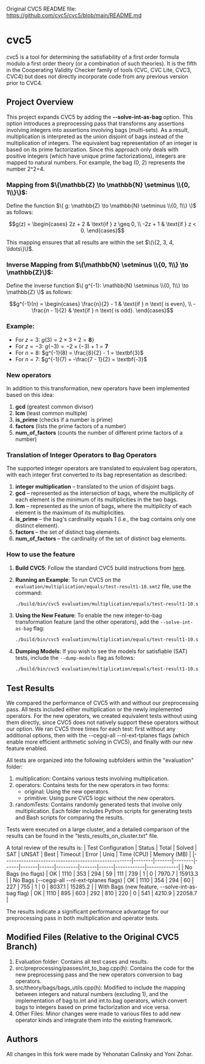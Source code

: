 Original CVC5 README file: https://github.com/cvc5/cvc5/blob/main/README.md

cvc5
===============================================================================

cvc5 is a tool for determining the satisfiability of a first order formula
modulo a first order theory (or a combination of such theories).  It is the
fifth in the Cooperating Validity Checker family of tools (CVC, CVC Lite,
CVC3, CVC4) but does not directly incorporate code from any previous version
prior to CVC4.


Project Overview
-------------------------------------------------------------------------------

This project expands CVC5 by adding the **--solve-int-as-bag** option. This option introduces a preprocessing pass that transforms any assertions involving integers into assertions involving bags (multi-sets). As a result, multiplication is interpreted as the union disjoint of bags instead of the multiplication of integers. The equivalent bag representation of an integer is based on its prime factorization. Since this approach only deals with positive integers (which have unique prime factorizations), integers are mapped to natural numbers. For example, the bag (0, 2) represents the number 2^2=4.

### Mapping from $\(\mathbb{Z} \to \mathbb{N} \setminus \\{0, 1\\}\)$:

Define the function $\( g: \mathbb{Z} \to \mathbb{N} \setminus \\{0, 1\\} \)$ as follows:

```math
g(z) = 
\begin{cases}
2z + 2 & \text{if } z \geq 0, \\
-2z + 1 & \text{if } z < 0.
\end{cases}
```
This mapping ensures that all results are within the set $\(\{2, 3, 4, \ldots\}\)$.

### Inverse Mapping from $\(\mathbb{N} \setminus \\{0, 1\\} \to \mathbb{Z}\)$:

Define the inverse function $\( g^{-1}: \mathbb{N} \setminus \\{0, 1\\} \to \mathbb{Z} \)$ as follows:

```math
g^{-1}(n) = 
\begin{cases}
\frac{n}{2} - 1 & \text{if } n \text{ is even}, \\
-\frac{n - 1}{2} & \text{if } n \text{ is odd}.
\end{cases}
```

### Example:

- For $z = 3$: $g(3) = 2 \times 3 + 2 = \textbf{8}$}
- For $z = -3$: $g(-3) = -2 \times (-3) + 1 = \textbf{7}$
- For $n = 8$: $g^{-1}(8) = \frac{8}{2} - 1 = \textbf{3}$
- For $n = 7$: $g^{-1}(7) = -\frac{7 - 1}{2} = \textbf{-3}$

### New operators

In addition to this transformation, new operators have been implemented based on this idea:
1. **gcd** (greatest common divisor)
2. **lcm** (least common multiple)
3. **is_prime** (checks if a number is prime)
4. **factors** (lists the prime factors of a number)
5. **num_of_factors** (counts the number of different prime factors of a number)

### Translation of Integer Operators to Bag Operators

The supported integer operators are translated to equivalent bag operators, with each integer first converted to its bag representation as described:

1. **integer multiplication** – translated to the union of disjoint bags.
2. **gcd** – represented as the intersection of bags, where the multiplicity of each element is the minimum of its multiplicities in the two bags.
3. **lcm** – represented as the union of bags, where the multiplicity of each element is the maximum of its multiplicities.
4. **is_prime** – the bag's cardinality equals 1 (i.e., the bag contains only one distinct element).
5. **factors** – the set of distinct bag elements.
6. **num_of_factors** – the cardinality of the set of distinct bag elements.


### How to use the feature

1. **Build CVC5**:
   Follow the standard CVC5 build instructions from [here](https://github.com/cvc5/cvc5/blob/main/INSTALL.rst).

2. **Running an Example**:
   To run CVC5 on the `evaluation/multiplication/equals/test-result1-10.smt2` file, use the command:
   ```bash
   ./build/bin/cvc5 evaluation/multiplication/equals/test-result1-10.smt2
   ```

3. **Using the New Feature**:
   To enable the new integer-to-bag transformation feature (and the other operators), add the `--solve-int-as-bag` flag:
   ```bash
   ./build/bin/cvc5 evaluation/multiplication/equals/test-result1-10.smt2 --solve-int-as-bag
   ```

4. **Dumping Models**:
   If you wish to see the models for satisfiable (SAT) tests, include the `--dump-models` flag as follows:
   ```bash
   ./build/bin/cvc5 evaluation/multiplication/equals/test-result1-10.smt2 --solve-int-as-bag --dump-models
   ```


Test Results
-------------------------------------------------------------------------------

We compared the performance of CVC5 with and without our preprocessing pass. All tests included either multiplication or the newly implemented operators. For the new operators, we created equivalent tests without using them directly, since CVC5 does not natively support these operators without our option.
We ran CVC5 three times for each test: first without any additional options, then with the --cegqi-all --nl-ext-tplanes flags (which enable more efficient arithmetic solving in CVC5), and finally with our new feature enabled.

All tests are organized into the following subfolders within the "evaluation" folder:
1. multiplication: Contains various tests involving multiplication.
2. operators: Contains tests for the new operators in two forms:
   - original: Using the new operators.
   - primitive: Using pure CVC5 logic without the new operators.
3. randomTests: Contains randomly generated tests that involve only multiplication.
Each folder includes Python scripts for generating tests and Bash scripts for comparing the results.

Tests were executed on a large cluster, and a detailed comparison of the results can be found in the "tests_results_on_cluster.txt" file.

A total review of the results is:
| Test Configuration                                 | Status | Total | Solved | SAT  | UNSAT | Best | Timeout | Error | Uniq | Time (CPU) | Memory (MB) |
|----------------------------------------------------|--------|-------|--------|------|-------|------|---------|-------|------|------------|-------------|
| No Bags (no flags)                                 | OK     | 1110  | 353    | 294  | 59    | 111  | 739     | 1     | 0    | 7970.7     | 15913.3     |
| No Bags (--cegqi-all --nl-ext-tplanes flags)       | OK     | 1110  | 354    | 294  | 60    | 227  | 755     | 1     | 0    | 8037.1     | 15285.2     |
| With Bags (new feature, --solve-int-as-bag flag)   | OK     | 1110  | 895    | 603  | 292   | 810  | 220     | 0     | 541  | 4210.9     | 22058.7     |

The results indicate a significant performance advantage for our preprocessing pass in both multiplication and operator tests.


Modified Files (Relative to the Original CVC5 Branch)
-------------------------------------------------------------------------------

1. Evaluation folder: Contains all test cases and results.
2. src/preprocessing/passes/int_to_bag.cpp(h): Contains the code for the new preprocessing pass and the new operators conversion to bag operators.
3. src/theory/bags/bags_utils.cpp(h): Modified to include the mapping between integers and natural numbers (excluding 1), and the implementation of bag.to.int and int.to.bag operators, which convert bags to integers based on prime factorization and vice versa.
4. Other Files: Minor changes were made to various files to add new operator kinds and integrate them into the existing framework.
   

Authors
-------------------------------------------------------------------------------

All changes in this fork were made by Yehonatan Calinsky and Yoni Zohar.
